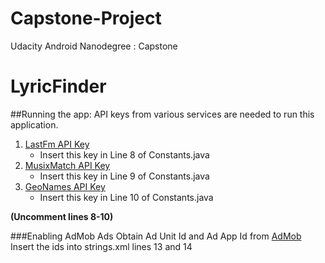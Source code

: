 # Capstone-Project
Udacity Android Nanodegree : Capstone

# LyricFinder

##Running the app:
API keys from various services are needed to run this application.

1. [LastFm API Key](http://www.last.fm/api/account/create)
	* Insert this key in Line 8 of Constants.java
2. [MusixMatch API Key](https://developer.musixmatch.com/signup)
	* Insert this key in Line 9 of Constants.java
3. [GeoNames API Key](http://www.geonames.org/login)
	* Insert this key in Line 10 of Constants.java

**(Uncomment lines 8-10)**

###Enabling AdMob Ads
Obtain Ad Unit Id and Ad App Id from [AdMob](https://apps.admob.com/)
Insert the ids into strings.xml lines 13 and 14